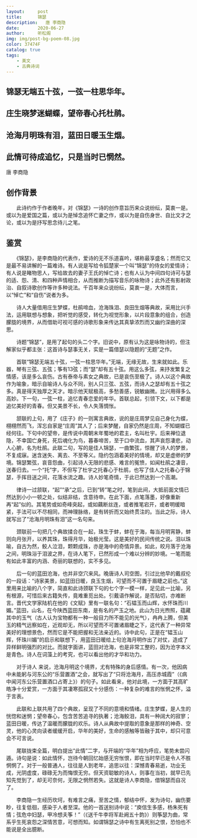 ```yaml
---
layout:     post
title:      锦瑟
description:   唐 李商隐
date:       2020-06-27
author:     听松阁
img: img/post-bg-poem-08.jpg
color: 37474F
catalog: true
tags:
    - 美文
    - 古典诗词
---
```


## 锦瑟无端五十弦，一弦一柱思华年。

## 庄生晓梦迷蝴蝶，望帝春心托杜鹃。

## 沧海月明珠有泪，蓝田日暖玉生烟。

## 此情可待成追忆，只是当时已惘然。


唐 李商隐


## 创作背景

　　此诗约作于作者晚年，对《锦瑟》一诗的创作意旨历来众说纷纭，莫衷一是。或以为是爱国之篇，或以为是悼念追怀亡妻之作，或以为是自伤身世、自比文才之论，或以为是抒写思念待儿之笔。





## 鉴赏



　　《锦瑟》，是李商隐的代表作，爱诗的无不乐道喜吟，堪称最享盛名；然而它又是最不易讲解的一篇难诗。有人说是写给令狐楚家一个叫“锦瑟”的侍女的爱情诗；有人说是睹物思人，写给故去的妻子王氏的悼亡诗；也有人认为中间四句诗可与瑟的适、怨、清、和四种声情相合，从而推断为描写音乐的咏物诗；此外还有影射政治、自叙诗歌创作等许多种说法。千百年来众说纷纭，莫衷一是，大体而言，以“悼亡”和“自伤”说者为多。



　　诗人大量借用庄生梦蝶，杜鹃啼血，沧海珠泪、良田生烟等典故，采用比兴手法，运用联想与想象，把听觉的感受，转化为视觉形象，以片段意象的组合，创造朦胧的境界，从而借助可视可感的诗歌形象来传达其真挚浓烈而又幽约深曲的深思。



　　诗题“锦瑟”，是用了起句的头二个字。旧说中，原有认为这是咏物诗的，但注解家似乎都主张：这首诗与瑟事无关，实是一篇借瑟以隐题的“无题”之作。



　　首联“锦瑟无端五十弦，一弦一柱思华年。”无端，无缘无故，生来就如此。乐器，琴有三弦、五弦；筝有13弦；而“瑟”却有五十弦。用这么多弦，来抒发繁复之情感，该是多么哀伤。古有泰帝与素女之典故，已是哀伤至极了。诗人以这个典故作为喻象，暗示自喻诗人与众不同，别人只三弦、五弦，而诗人之瑟却有五十弦之多。真是得天独厚之天才。暗示他天赋极高，多愁善感，锐敏幽微。比兴用得多么高妙。下一句，一弦一柱，追忆青春恋爱的年华。首联总起，引领下文，以下都是追忆美好的青春。但又美景不长，令人失落惆怅。



　　颔联的上句，用了《庄子》的一则寓言典故，说的是庄周梦见自己身化为蝶，栩栩然而飞，浑忘自家是“庄周”其人了；后来梦醒，自家仍然是庄周，不知蝴蝶已经何往。下句中的望帝，是传说中周朝末年蜀地的君主，名叫杜宇。后来禅位退隐，不幸国亡身死，死后魂化为鸟，暮春啼苦，至于口中流血，其声哀怨凄悲，动人心腑，名为杜鹃。此联二句，写的是佳人锦瑟，一曲繁弦，惊醒了诗人的梦景，不复成寐。迷含迷失、离去、不至等义。隐约包涵着美好的情境，却又是虚缈的梦境。锦瑟繁弦，哀音怨曲，引起诗人无限的悲感、难言的冤愤，如闻杜鹃之凄音，送春归去。一个“托”字，不但写了杜宇之托春心于杜鹃，也写了佳人之托春心于锦瑟，手挥目送之间，花落水流之趣。诗人妙笔奇情，于此已然达到一个高潮。



　　律诗一过颔联，“起”“承”之后，已到“转”笔之时，笔到此间，大抵前面文情已然达到小小一顿之处，似结非结，含意待申。在此下面，点笔落墨，好像重新再“起”似的。其笔势或如奇峰突起，或如藕断丝连，或者推笔宕开，或者明缓暗紧，手法可以不尽相同，而神理脉络，是有转折而又始终贯注的。当此之际，诗人就写出了“沧海月明珠有泪”这一名句来。



　　颈联前一句把几个典故揉合在一起，珠生于蚌，蚌在于海，每当月明宵静，蚌则向月张开，以养其珠，珠得月华，始极光莹。这是美好的民间传统之说。泪以珠喻，自古为然，鲛人泣泪，颗颗成珠，亦是海中的奇情异景。如此，皎月落于沧海之间，明珠浴于泪波之界，在诗人笔下，已然形成一个难以分辨的妙境。一笔而能有如此丰富的内涵、奇丽的联想的，实不多见。



　　后一句的蓝田沧海，也并非空穴来风。晚唐诗人司空图，引过比他早的戴叔伦的一段话：“诗家美景，如蓝田日暖，良玉生烟，可望而不可置于眉睫之前也。”这里用来比喻的八个字，简直和此诗颈联下句的七个字一模一样，足见此一比喻，另有根源，可惜后来古籍失传，竟难重觅出处。引戴语作解说，是否贴切，亦难断言。晋代文学家陆机在他的《文赋》里有一联名句：“石韫玉而山辉，水怀珠而川媚。”蓝田，山名，在今陕西蓝田东南，是有名的产玉之地。此山为日光煦照，蕴藏其中的玉气（古人认为宝物都有一种一般目力所不能见的光气），冉冉上腾，但美玉的精气远察如在，近观却无，所以可望而不可置诸眉睫之下，这代表了一种异常美好的理想景色，然而它是不能把握和无法亲近的。诗中此句，正是在“韫玉山辉，怀珠川媚”的启示和联想下，用蓝田日暖给上句沧海月明作出了对仗，造成了异样鲜明强烈的对比。而就字面讲，蓝田对沧海，也是非常工整的，因为沧字本义是青色。诗人在词藻上的考究，也可以看出他的才华和功力。



　　对于诗人 来说，沧海月明这个境界，尤有特殊的身后感情。有一次，他因病中未能躬与河东公的“乐营置酒”之会，就写出了“只将沧海月，高压赤城霞”（《病中闻河东公乐营置酒口占寄上》）的句子。如此看来，他对此境，一方面于其高旷皓净十分爱赏，一方面于其凄寒孤寂又十分感伤：一种复杂的难言的怅惘之怀，溢于言表。



　　此联和上联共用了四个典故，呈现了不同的意境和情绪。庄生梦蝶，是人生的恍惚和迷惘；望帝春心，包含苦苦追寻的执著；沧海鲛泪，具有一种阔大的寂寥；蓝田日暖，传达了温暖而朦胧的欢乐。诗人从典故中提取的意象是那样的神奇、空灵，他的心灵向读者缓缓开启，华年的美好，生命的感触等皆融于其中，却只可意会不可言说。



　　尾联拢束全篇，明白提出“此情”二字，与开端的“华年”相为呼应，笔势未尝闪遁。诗句是说：如此情怀，岂待今朝回忆始感无穷怅恨，即在当时早已是令人不胜惘惘了。对于一般普通人，往往是人到老年，追思以往：深憾青春易逝，功业无成，光阴虚度，碌碌无为而悔恨无穷。但天资聪敏的诗人，则事在当初，就早已先知先觉到了，却无可奈何，无限之惘然若失。这就是诗人李商隐，借锦瑟而自况了。



　　李商隐一生经历坎坷，有难言之痛，至苦之情，郁结中怀，发为诗句，幽伤要眇，往复低徊，感染于人者至深。他的一首送别诗中说：“庾信生多感，杨朱死有情；弦危中妇瑟，甲冷想夫筝！”（《送千牛李将军赴阙五十韵》）则筝瑟为曲，常系乎生死哀怨之深情苦意，可想而知。如谓锦瑟之诗中有生离死别之恨，恐怕也不能说是全出臆断。

